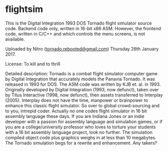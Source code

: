 # flightsim
This is the Digital Integration 1993 DOS Tornado flight simulator source code. Backend code only, written in 16-bit x86 ASM. However, the frontend code, written in C/C++ and which controls the menu screens, is not available. 

Uploaded by Nitro (tornado.rebooted@gmail.com) 
Thursday 26th January 2017.

License: To kill and to thrill

Detailed description:
Tornado is a combat flight simulator computer game by Digital Integration that accurately models the Panavia Tornado. It was released in 1993 for DOS. The ASM code was written by KJB et. al. in 1993. Originally developed by Digital Integration (1993, now defunct), taken over by Titus Interactive (1998, now defunct), then assets transferred to Interplay (2005). Interplay does not have the time, manpower or brainpower to enhance this classic flight simulator. So over to global crowd-sourcing and to you, intrepid coder. Actually no one codes  flight simulator in 16 bit assembly language these days. If you are Indiana Jones or an indie developer with a passion for assembly language and simulation games, or if you are a college/university professor who loves to torture your students with a 16 bit assembly language project, look no further. The simulation compiled object code plus graphics weighs in at less than 10 megabytes. The Tornado simulation begs for a rewrite and enhancement. Any takers?
